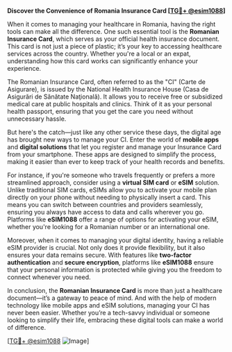 **Discover the Convenience of Romania Insurance Card [[TG💪+ @esim1088](https://t.me/s/esim1088)]**

When it comes to managing your healthcare in Romania, having the right tools can make all the difference. One such essential tool is the **Romanian Insurance Card**, which serves as your official health insurance document. This card is not just a piece of plastic; it’s your key to accessing healthcare services across the country. Whether you're a local or an expat, understanding how this card works can significantly enhance your experience.

The Romanian Insurance Card, often referred to as the "CI" (Carte de Asigurare), is issued by the National Health Insurance House (Casa de Asigurări de Sănătate Naţională). It allows you to receive free or subsidized medical care at public hospitals and clinics. Think of it as your personal health passport, ensuring that you get the care you need without unnecessary hassle. 

But here's the catch—just like any other service these days, the digital age has brought new ways to manage your CI. Enter the world of **mobile apps** and **digital solutions** that let you register and manage your Insurance Card from your smartphone. These apps are designed to simplify the process, making it easier than ever to keep track of your health records and benefits.

For instance, if you're someone who travels frequently or prefers a more streamlined approach, consider using a **virtual SIM card** or **eSIM** solution. Unlike traditional SIM cards, eSIMs allow you to activate your mobile plan directly on your phone without needing to physically insert a card. This means you can switch between countries and providers seamlessly, ensuring you always have access to data and calls wherever you go. Platforms like **eSIM1088** offer a range of options for activating your eSIM, whether you're looking for a Romanian number or an international one.

Moreover, when it comes to managing your digital identity, having a reliable eSIM provider is crucial. Not only does it provide flexibility, but it also ensures your data remains secure. With features like **two-factor authentication** and **secure encryption**, platforms like **eSIM1088** ensure that your personal information is protected while giving you the freedom to connect whenever you need.

In conclusion, the **Romanian Insurance Card** is more than just a healthcare document—it’s a gateway to peace of mind. And with the help of modern technology like mobile apps and eSIM solutions, managing your CI has never been easier. Whether you’re a tech-savvy individual or someone looking to simplify their life, embracing these digital tools can make a world of difference.

[[TG💪+ @esim1088](https://t.me/s/esim1088) ![Image](https://i.postimg.cc/Y0z9fWf4/image.png)]